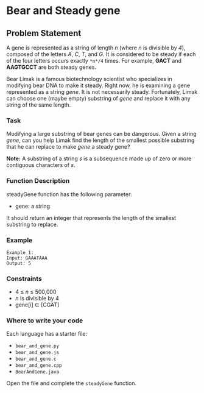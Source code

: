 # Bear and Steady gene

## Problem Statement
A gene is represented as a string of length *n* (where *n* is divisible by *4*), composed of the letters *A*, *C*, *T*, and *G*. It is considered to be steady if each of the four letters occurs exactly `*n*/4` times. For example, **GACT** and **AAGTGCCT** are both steady genes.

Bear Limak is a famous biotechnology scientist who specializes in modifying bear DNA to make it steady. Right now, he is examining a gene represented as a string *gene*. It is not necessarily steady. Fortunately, Limak can choose one (maybe empty) substring of *gene* and replace it with any string of the same length.

### Task

Modifying a large substring of bear genes can be dangerous. Given a string *gene*, can you help Limak find the length of the smallest possible substring that he can replace to make *gene* a steady gene?

**Note:** A substring of a string *s* is a subsequence made up of zero or more contiguous characters of *s*.


### Function Description

steadyGene function has the following parameter:
- gene: a string

It should return an integer that represents the length of the smallest substring to replace.

### Example

```
Example 1:
Input: GAAATAAA
Output: 5
```

### Constraints

- 4 ≤ *n* ≤ 500,000
- *n* is divisible by 4
- gene[i] ∈ [CGAT]

### Where to write your code

Each language has a starter file:
- `bear_and_gene.py`
- `bear_and_gene.js`
- `bear_and_gene.c`
- `bear_and_gene.cpp`
- `BearAndGene.java`

Open the file and complete the `steadyGene` function.
